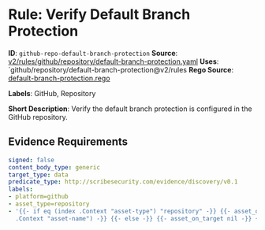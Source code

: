 # Rule: Verify Default Branch Protection

**ID**: `github-repo-default-branch-protection`
**Source**: [v2/rules/github/repository/default-branch-protection.yaml](https://github.com/scribe-public/sample-policies/v2/rules/github/repository/default-branch-protection.yaml)
**Uses**: `github/repository/default-branch-protection@v2/rules
**Rego Source**: [default-branch-protection.rego](https://github.com/scribe-public/sample-policies/v2/rules/github/repository/default-branch-protection.rego)

**Labels**: GitHub, Repository

**Short Description**: Verify the default branch protection is configured in the GitHub repository.

## Evidence Requirements

```yaml
signed: false
content_body_type: generic
target_type: data
predicate_type: http://scribesecurity.com/evidence/discovery/v0.1
labels:
- platform=github
- asset_type=repository
- '{{- if eq (index .Context "asset-type") "repository" -}} {{- asset_on_target (index
  .Context "asset-name") -}} {{- else -}} {{- asset_on_target nil -}} {{- end -}}'
```
